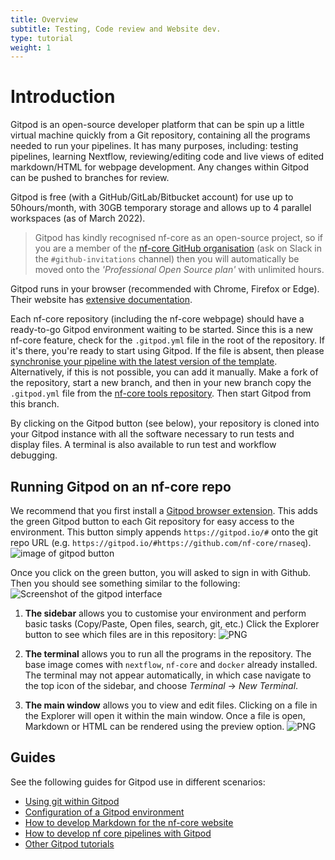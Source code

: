 ```yaml
---
title: Overview
subtitle: Testing, Code review and Website dev.
type: tutorial
weight: 1
---
```


# Introduction

Gitpod is an open-source developer platform that can be spin up a little virtual machine quickly from a Git repository, containing all the programs needed to run your pipelines.
It has many purposes, including: testing pipelines, learning Nextflow, reviewing/editing code and live views of edited markdown/HTML for webpage development.
Any changes within Gitpod can be pushed to branches for review.

Gitpod is free (with a GitHub/GitLab/Bitbucket account) for use up to 50hours/month, with 30GB temporary storage and allows up to 4 parallel workspaces (as of March 2022).

> Gitpod has kindly recognised nf-core as an open-source project, so if you are a member of the [nf-core GitHub organisation](https://github.com/nf-core/) (ask on Slack in the `#github-invitations` channel) then you will automatically be moved onto the _'Professional Open Source plan'_ with unlimited hours.

Gitpod runs in your browser (recommended with Chrome, Firefox or Edge). Their website has [extensive documentation](https://www.gitpod.io/docs).

Each nf-core repository (including the nf-core webpage) should have a ready-to-go Gitpod environment waiting to be started. Since this is a new nf-core feature, check for the `.gitpod.yml` file in the root of the repository.
If it's there, you're ready to start using Gitpod.
If the file is absent, then please [synchronise your pipeline with the latest version of the template](https://nf-co.re/docs/tutorials/sync/overview).
Alternatively, if this is not possible, you can add it manually.
Make a fork of the repository, start a new branch, and then in your new branch copy the `.gitpod.yml` file from the [nf-core tools repository](https://github.com/nf-core/tools/blob/master/nf_core/pipeline-template/.gitpod.yml). Then start Gitpod from this branch.

By clicking on the Gitpod button (see below), your repository is cloned into your Gitpod instance with all the software necessary to run tests and display files. A terminal is also available to run test and workflow debugging.

## Running Gitpod on an nf-core repo

We recommend that you first install a [Gitpod browser extension](https://www.gitpod.io/docs/browser-extension).
This adds the green Gitpod button to each Git repository for easy access to the environment.
This button simply appends `https://gitpod.io/#` onto the git repo URL (e.g. `https://gitpod.io/#https://github.com/nf-core/rnaseq`).
![image of gitpod button](/images/contributing/gitpod/gitpodbutton.png)

Once you click on the green button, you will asked to sign in with Github.
Then you should see something similar to the following:
![Screenshot of the gitpod interface](/images/contributing/gitpod/nf-core-gitpod.png)

1. **The sidebar** allows you to customise your environment and perform basic tasks (Copy/Paste, Open files, search, git, etc.)
   Click the Explorer button to see which files are in this repository:
   ![PNG](/images/contributing/gitpod/explorer.png)

2. **The terminal** allows you to run all the programs in the repository.
   The base image comes with `nextflow`, `nf-core` and `docker` already installed.
   The terminal may not appear automatically, in which case navigate to the top icon of the sidebar, and choose _Terminal_ → _New Terminal_.

3. **The main window** allows you to view and edit files.
   Clicking on a file in the Explorer will open it within the main window.
   Once a file is open, Markdown or HTML can be rendered using the preview option.
   ![PNG](/images/contributing/gitpod/preview.png)

## Guides

See the following guides for Gitpod use in different scenarios:

- [Using git within Gitpod](/docs/tutorials/gitpod/git_in_gitpod)
- [Configuration of a Gitpod environment](/docs/tutorials/gitpod/config)
- [How to develop Markdown for the nf-core website](/docs/tutorials/gitpod/webdev)
- [How to develop nf core pipelines with Gitpod](/docs/tutorials/gitpod/nf-core_repo)
- [Other Gitpod tutorials](/docs/tutorials/gitpod/other_tutorials)
